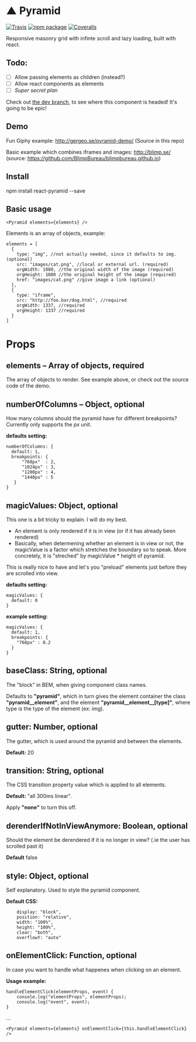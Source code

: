 # ▲ Pyramid

[![Travis][build-badge]][build]
[![npm package][npm-badge]][npm]
[![Coveralls][coveralls-badge]][coveralls]

Responsive masonry grid with infinte scroll and lazy loading, built with react.

[build-badge]: https://img.shields.io/travis/user/repo/master.png?style=flat-square
[build]: https://travis-ci.org/user/repo

[npm-badge]: https://img.shields.io/npm/v/npm-package.png?style=flat-square
[npm]: https://www.npmjs.org/package/npm-package

[coveralls-badge]: https://img.shields.io/coveralls/user/repo/master.png?style=flat-square
[coveralls]: https://coveralls.io/github/user/repo

## Todo:

- [ ] Allow passing elements as children (instead?)
- [ ] Allow react components as elements
- [ ] *Super secret plan*

Check out [the dev branch](https://github.com/nadangergeo/Pyramid/tree/dev), to see where this component is headed! It's going to be epic!

## Demo

Fun Giphy example:
http://gergeo.se/pyramid-demo/
(Source in this repo)

Basic example which combines iframes and images:
http://blimp.se/ (source: https://github.com/BlimpBureau/blimpbureau.github.io)

## Install
npm install react-pyramid --save

## Basic usage

```
<Pyramid elements={elements} />
```

Elements is an array of objects, example:

```
elements = [
  {
    type: "img", //not actually needed, since it defaults to img. (optional)
    src: "images/cat.png", //local or external url. (required)
    orgWidth: 1080, //the original width of the image (required)
    orgHeight: 1080 //the original height of the image (required)
    href: "images/cat.png" //give image a link (optional)
  },
  {
    type: "iframe",
    src: "http://foo.bar/dog.html", //required
    orgWidth: 1337, //required
    orgHeight: 1337 //required
  }
]
```

# Props

## elements – Array of objects, required

The array of objects to render. See example above, or check out the source code of the demo.

## numberOfColumns – Object, optional

How many columns should the pyramid have for different breakpoints?
Currently only supports the *px* unit.

**defaults setting:**
```
numberOfColumns: {
  default: 1,
  breakpoints: {
      "768px"  : 2,
      "1024px" : 3,
      "1280px" : 4,
      "1440px" : 5 
   }
}
```

## magicValues: Object, optional

This one is a bit tricky to explain. I will do my best.
- An element is only rendered if it is in view (or if it has already been rendered)
- Basically, when determening whether an element is in view or not, the magicValue is a factor which stretches the boundary so to speak. More concretely, it is "streched" by magicValue * height of pyramid.

This is really nice to have and let's you "preload" elements just before they are scrolled into view.

**defaults setting:**
```
magicValues: {
  default: 0
}
```

**example setting:**
```
magicValues: {
  default: 1,
  breakpoints: {
    "768px" : 0.2
  }
}
```

## baseClass: String, optional

The "block" in BEM, when giving component class names.

Defaults to **"pyramid"**, which in turn gives the element container the class **"pyramid__element"**, and the element **"pyramid__element__[type]"**,
where type is the type of the element (ex: img).

## gutter: Number, optional

The gutter, which is used around the pyramid and between the elements.

**Default:** 20

## transition: String, optional

The CSS transition property value which is applied to all elements.

**Default:** "all 300ms linear".

Apply **"none"** to turn this off.

## derenderIfNotInViewAnymore: Boolean, optional

Should the element be derendered if it is no longer in view? (.ie the user has scrolled past it)

**Default** false

## style: Object, optional

Self explanatory. Used to style the pyramid component.

**Default CSS:**
```
    display: "block",
    position: "relative",
    width: "100%",
    height: "100%",
    clear: "both",
    overflowY: "auto"
```

## onElementClick: Function, optional

In case you want to handle what happenes when clicking on an element.

**Usage example:**

```
handleElementClick(elementProps, event) {
    console.log("elementProps", elementProps);
    console.log("event", event);
}

```
…
```
<Pyramid elements={elements} onElementClick={this.handleElementClick} />
```
